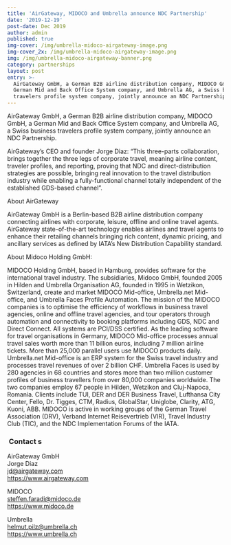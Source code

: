 ```yaml
---
title: 'AirGateway, MIDOCO and Umbrella announce NDC Partnership'
date: '2019-12-19'
post-date: Dec 2019
author: admin
published: true
img-cover: /img/umbrella-midoco-airgateway-image.png
img-cover_2x: /img/umbrella-midoco-airgateway-image.png
img: /img/umbrella-midoco-airgateway-banner.png
category: partnerships
layout: post
entry: >-
  AirGateway GmbH, a German B2B airline distribution company, MIDOCO GmbH, a
  German Mid and Back Office System company, and Umbrella AG, a Swiss business
  travelers profile system company, jointly announce an NDC Partnership
---
```

AirGateway GmbH, a German B2B airline distribution company, MIDOCO GmbH, a German Mid and Back Office System company, and Umbrella AG, a Swiss business travelers profile system company, jointly announce an NDC Partnership.

AirGateway’s CEO and founder Jorge Diaz: “This three-parts collaboration, brings together the three legs of corporate travel, meaning airline content, traveler profiles, and reporting, proving that NDC and direct-distribution strategies are possible, bringing real innovation to the travel distribution industry while enabling a fully-functional channel totally independent of the established GDS-based channel”.

About AirGateway

AirGateway GmbH is a Berlin-based B2B airline distribution company connecting airlines with corporate, leisure, offline and online travel agents. AirGateway state-of-the-art technology enables airlines and travel agents to enhance their retailing channels bringing rich content, dynamic pricing, and ancillary services as defined by IATA’s New Distribution Capability standard.

About Midoco Holding GmbH:

MIDOCO Holding GmbH, based in Hamburg, provides software for the international travel industry. The subsidiaries, Midoco GmbH, founded 2005 in Hilden and Umbrella Organisation AG, founded in 1995 in Wetzikon, Switzerland, create and market MIDOCO Mid-office, Umbrella.net Mid-office, and Umbrella Faces Profile Automation. The mission of the MIDOCO companies is to optimise the efficiency of workflows in business travel agencies, online and offline travel agencies, and tour operators through automation and connectivity to booking platforms including GDS, NDC and Direct Connect. All systems are PCI/DSS certified. As the leading software for travel organisations in Germany, MIDOCO Mid-office processes annual travel sales worth more than 11 billion euros, including 7 million airline tickets. More than 25,000 parallel users use MIDOCO products daily. Umbrella.net Mid-office is an ERP system for the Swiss travel industry and processes travel revenues of over 2 billion CHF. Umbrella Faces is used by 280 agencies in 68 countries and stores more than two million customer profiles of business travellers from over 80,000 companies worldwide. The two companies employ 67 people in Hilden, Wetzikon and Cluj-Napoca, Romania. Clients include TUI, DER and DER Business Travel, Lufthansa City Center, Fello, Dr. Tigges, CTM, Radius, GlobalStar, Uniglobe, Clarity, ATG, Kuoni, ABB. MIDOCO is active in working groups of the German Travel Association (DRV), Verband Internet Reisevertrieb (VIR), Travel Industry Club (TIC), and the NDC Implementation Forums of the IATA.



###  Contact s

AirGateway GmbH \
Jorge Diaz\
jd@airgateway.com\
https://www.airgateway.com

MIDOCO\
steffen.faradi@midoco.de\
https://www.midoco.de

Umbrella\
helmut.pilz@umbrella.ch\
https://www.umbrella.ch
